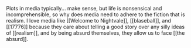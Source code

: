 Plots in media typically... make sense, but life is nonsensical and incomprehensible, so why does media need to adhere to the fiction that is realism. I love media like [[Welcome to Nightvale]], [[blaseball]], and [[17776]] because they care about telling a good story over any silly ideas of [[realism]], and by being absurd themselves, they allow us to face [[the absurd]].
